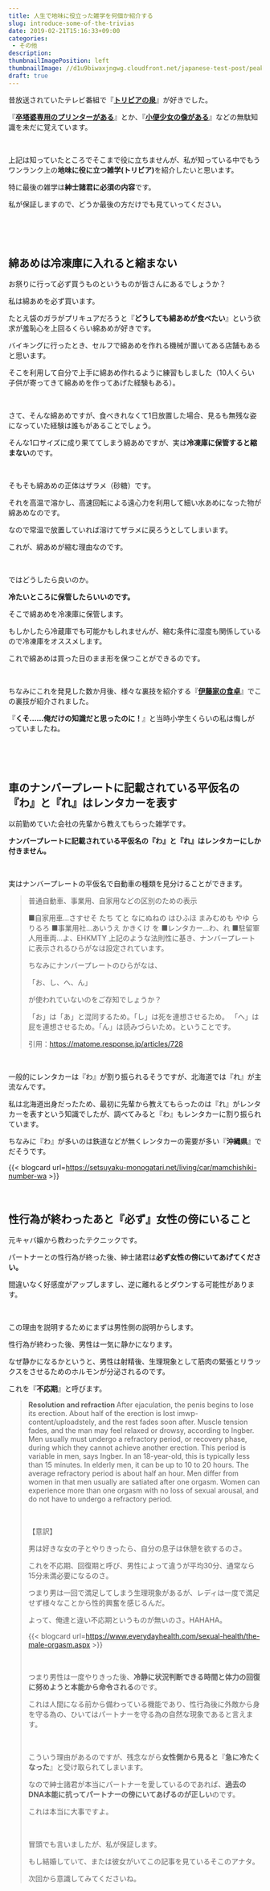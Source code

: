 ```yaml
---
title: 人生で地味に役立った雑学を何個か紹介する
slug: introduce-some-of-the-trivias
date: 2019-02-21T15:16:33+09:00
categories: 
 - その他
description: 
thumbnailImagePosition: left
thumbnailImage: //d1u9biwaxjngwg.cloudfront.net/japanese-test-post/peak-140.jpg
draft: true
---
```

<!--more-->

昔放送されていたテレビ番組で『<a href="https://ja.wikipedia.org/wiki/%E3%83%88%E3%83%AA%E3%83%93%E3%82%A2%E3%81%AE%E6%B3%89_%E3%80%9C%E7%B4%A0%E6%99%B4%E3%82%89%E3%81%97%E3%81%8D%E3%83%A0%E3%83%80%E7%9F%A5%E8%AD%98%E3%80%9C"><strong>トリビアの泉</strong></a>』が好きでした。

『<strong><a href="http://www.oterasan.jp/">卒塔婆専用のプリンターがある</a></strong>』とか、『<strong><a href="http://www.tkago.net/tguide/bel_piss.html">小便少女の像がある</a></strong>』などの無駄知識を未だに覚えています。

&nbsp;

上記は知っていたところでそこまで役に立ちませんが、私が知っている中でもうワンランク上の<strong>地味に役に立つ雑学(トリビア)</strong>を紹介したいと思います。

特に最後の雑学は<strong>紳士諸君に必須の内容</strong>です。

私が保証しますので、どうか最後の方だけでも見ていってください。

&nbsp;

&nbsp;
<h2>綿あめは冷凍庫に入れると縮まない</h2>
お祭りに行って必ず買うものというものが皆さんにあるでしょうか？

私は綿あめを必ず買います。

たとえ袋のガラがプリキュアだろうと『<strong>どうしても綿あめが食べたい</strong>』という欲求が羞恥心を上回るくらい綿あめが好きです。

バイキングに行ったとき、セルフで綿あめを作れる機械が置いてある店舗もあると思います。

そこを利用して自分で上手に綿あめ作れるように練習もしました（10人くらい子供が寄ってきて綿あめを作ってあげた経験もある）。

&nbsp;

さて、そんな綿あめですが、食べきれなくて1日放置した場合、見るも無残な姿になっていた経験は誰もがあることでしょう。

そんな1口サイズに成り果ててしまう綿あめですが、実は<strong>冷凍庫に保管すると縮まない</strong>のです。

&nbsp;

そもそも綿あめの正体はザラメ（砂糖）です。

それを高温で溶かし、高速回転による遠心力を利用して細い水あめになった物が綿あめなのです。

なので常温で放置していれば溶けてザラメに戻ろうとしてしまいます。

これが、綿あめが縮む理由なのです。

&nbsp;

ではどうしたら良いのか。

<strong>冷たいところに保管したらいいのです。</strong>

そこで綿あめを冷凍庫に保管します。

もしかしたら冷蔵庫でも可能かもしれませんが、縮む条件に湿度も関係しているので冷凍庫をオススメします。

これで綿あめは買った日のまま形を保つことができるのです。

&nbsp;

ちなみにこれを発見した数か月後、様々な裏技を紹介する『<strong><a href="https://ja.wikipedia.org/wiki/%E4%BC%8A%E6%9D%B1%E5%AE%B6%E3%81%AE%E9%A3%9F%E5%8D%93">伊藤家の食卓</a></strong>』でこの裏技が紹介されました。

『<strong>くそ……俺だけの知識だと思ったのに！</strong>』と当時小学生くらいの私は悔しがっていましたね。

&nbsp;

&nbsp;
<h2>車のナンバープレートに記載されている平仮名の『わ』と『れ』はレンタカーを表す</h2>
以前勤めていた会社の先輩から教えてもらった雑学です。

<strong>ナンバープレートに記載されている平仮名の『わ』と『れ』はレンタカーにしか付きません。</strong>

&nbsp;

実はナンバープレートの平仮名で自動車の種類を見分けることができます。
<blockquote>普通自動車、事業用、自家用などの区別のための表示

■自家用車…さすせそ たち てと なにぬねの はひふほ まみむめも やゆ らりるろ
■事業用社…あいうえ かきくけ を
■レンタカー…わ、れ
■駐留軍人用車両…よ、EHKMTY
上記のような法則性に基き、ナンバープレートに表示されるひらがなは設定されています。

ちなみにナンバープレートのひらがなは、

「お、し、へ、ん」

が使われていないのをご存知でしょうか？

「お」は「あ」と混同するため。「し」は死を連想させるため。
「へ」は屁を連想させるため。「ん」は読みづらいため。ということです。

引用：<a href="https://matome.response.jp/articles/728">https://matome.response.jp/articles/728</a></blockquote>
&nbsp;

一般的にレンタカーは『わ』が割り振られるそうですが、北海道では『れ』が主流なんです。

私は北海道出身だったため、最初に先輩から教えてもらったのは『れ』がレンタカーを表すという知識でしたが、調べてみると『わ』もレンタカーに割り振られています。

ちなみに『わ』が多いのは鉄道などが無くレンタカーの需要が多い『<strong>沖縄県</strong>』でだそうです。

{{< blogcard url=https://setsuyaku-monogatari.net/living/car/mamchishiki-number-wa >}}
&nbsp;

&nbsp;
<h2>性行為が終わったあと『必ず』女性の傍にいること</h2>
元キャバ嬢から教わったテクニックです。

パートナーとの性行為が終った後、紳士諸君は<strong>必ず女性の傍にいてあげてください。</strong>

間違いなく好感度がアップしますし、逆に離れるとダウンする可能性があります。

&nbsp;

この理由を説明するためにまずは男性側の説明からします。

性行為が終わった後、男性は一気に静かになります。

なぜ静かになるかというと、男性は射精後、生理現象として筋肉の緊張とリラックスをさせるためのホルモンが分泌されるのです。

これを『<strong>不応期</strong>』と呼びます。
<blockquote><strong>Resolution and refraction</strong><strong> </strong>After ejaculation, the penis begins to lose its erection. About half of the erection is lost imwp-content/uploadstely, and the rest fades soon after. Muscle tension fades, and the man may feel relaxed or drowsy, according to Ingber. Men usually must undergo a refractory period, or recovery phase, during which they cannot achieve another erection. This period is variable in men, says Ingber. In an 18-year-old, this is typically less than 15 minutes. In elderly men, it can be up to 10 to 20 hours. The average refractory period is about half an hour. Men differ from women in that men usually are satiated after one orgasm. Women can experience more than one orgasm with no loss of sexual arousal, and do not have to undergo a refractory period.

&nbsp;

【意訳】

男は好きな女の子とやりきったら、自分の息子は休憩を欲するのさ。

これを不応期、回復期と呼び、男性によって違うが平均30分、通常なら15分未満必要になるのさ。

つまり男は一回で満足してしまう生理現象があるが、レディは一度で満足せず様々なことから性的興奮を感じるんだ。

よって、俺達と違い不応期というものが無いのさ。HAHAHA。

{{< blogcard url=https://www.everydayhealth.com/sexual-health/the-male-orgasm.aspx >}}&nbsp;

&nbsp;

つまり男性は一度やりきった後、<strong>冷静に状況判断できる時間と体力の回復に努めようと本能から命令される</strong>のです。

これは人間になる前から備わっている機能であり、性行為後に外敵から身を守る為の、ひいてはパートナーを守る為の自然な現象であると言えます。

&nbsp;

こういう理由があるのですが、残念ながら<strong>女性側から見ると</strong>『<strong>急に冷たくなった</strong>』と受け取られてしまいます。

なので紳士諸君が本当にパートナーを愛しているのであれば、<strong>過去のDNA本能に抗ってパートナーの傍にいてあげるのが正しい</strong>のです。

これは本当に大事ですよ。

&nbsp;

冒頭でも言いましたが、私が保証します。

もし結婚していて、または彼女がいてこの記事を見ているそこのアナタ。

次回から意識してみてくださいね。
